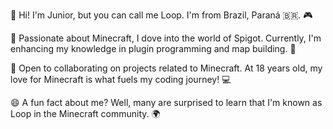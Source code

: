 👋 Hi! I'm Junior, but you can call me Loop. I'm from Brazil, Paraná 🇧🇷. 🎮

💖 Passionate about Minecraft, I dove into the world of Spigot. Currently, I'm enhancing my knowledge in plugin programming and map building. 🏰

🤝 Open to collaborating on projects related to Minecraft. At 18 years old, my love for Minecraft is what fuels my coding journey! 💻

😄 A fun fact about me? Well, many are surprised to learn that I'm known as Loop in the Minecraft community. 🌍
